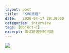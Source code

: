 ```yaml
---
layout: post
title:  "KVO原理"
date:   2020-04-17 20:30:00
categories: interview
tags: [Object-C]
excerpt: 面试时遇到的问题
---
```



![](https://tva1.sinaimg.cn/large/007S8ZIlly1gdyzf097aej31180h5ju4.jpg)


